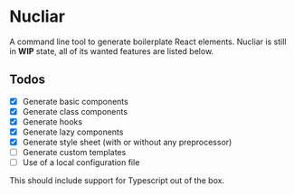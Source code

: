 # Nucliar
A command line tool to generate boilerplate React elements.
Nucliar is still in **WIP** state, all of its wanted features are listed below.

## Todos

 - [x] Generate basic components
 - [x] Generate class components 
 - [x] Generate hooks
 - [x] Generate lazy components
 - [x] Generate style sheet (with or without any preprocessor)
 - [ ] Generate custom templates
 - [ ] Use of a local configuration file

This should include support for Typescript out of the box.